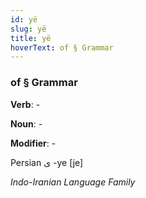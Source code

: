 ```yaml
---
id: yë
slug: yë
title: yë
hoverText: of § Grammar
---
```


### of § Grammar

**Verb**: -

**Noun**: -

**Modifier**: -

Persian ی -ye [je]

*Indo-Iranian Language Family*